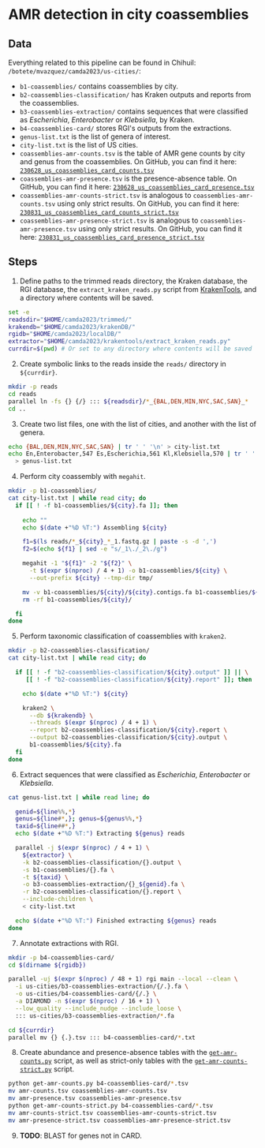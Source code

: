 # AMR detection in city coassemblies

## Data

Everything related to this pipeline can be found in Chihuil:
`/botete/mvazquez/camda2023/us-cities/`:

- `b1-coassemblies/` contains coassemblies by city.
- `b2-coassemblies-classification/` has Kraken outputs and reports from the
coassemblies.
- `b3-coassemblies-extraction/` contains sequences that were classified as
_Escherichia_, _Enterobacter_ or _Klebsiella_, by Kraken.
- `b4-coassemblies-card/` stores RGI's outputs from the extractions.
- `genus-list.txt` is the list of genera of interest.
- `city-list.txt` is the list of US cities.
- `coassemblies-amr-counts.tsv` is the table of AMR gene counts by city and
genus from the coassemblies. On GitHub, you can find it here:
[`230628_us_coassemblies_card_counts.tsv`](https://github.com/ccm-bioinfo/cambda2023/blob/main/06_amr_resistance/data/230628_us_coassemblies_card_counts.tsv)
- `coassemblies-amr-presence.tsv` is the presence-absence table. On GitHub,
you can find it here:
[`230628_us_coassemblies_card_presence.tsv`](https://github.com/ccm-bioinfo/cambda2023/blob/main/06_amr_resistance/data/230628_us_coassemblies_card_presence.tsv)
- `coassemblies-amr-counts-strict.tsv` is analogous to `coassemblies-amr-counts.tsv`
using only strict results. On GitHub, you can find it here:
[`230831_us_coassemblies_card_counts_strict.tsv`](https://github.com/ccm-bioinfo/cambda2023/blob/main/06_amr_resistance/data/230831_us_coassemblies_card_counts_strict.tsv)
- `coassemblies-amr-presence-strict.tsv` is analogous to `coassemblies-amr-presence.tsv`
using only strict results. On GitHub, you can find it here:
[`230831_us_coassemblies_card_presence_strict.tsv`](https://github.com/ccm-bioinfo/cambda2023/blob/main/06_amr_resistance/data/230831_us_coassemblies_card_presence_strict.tsv)

## Steps

1. Define paths to the trimmed reads directory, the Kraken database, the
RGI database, the `extract_kraken_reads.py` script from
[KrakenTools](https://github.com/jenniferlu717/KrakenTools), and a directory
where contents will be saved.

```bash
set -e
readsdir="$HOME/camda2023/trimmed/"
krakendb="$HOME/camda2023/krakenDB/"
rgidb="$HOME/camda2023/localDB/"
extractor="$HOME/camda2023/krakentools/extract_kraken_reads.py"
currdir=$(pwd) # Or set to any directory where contents will be saved
```

2. Create symbolic links to the reads inside the `reads/` directory in
`${currdir}`.

```bash
mkdir -p reads
cd reads
parallel ln -fs {} {/} ::: ${readsdir}/*_{BAL,DEN,MIN,NYC,SAC,SAN}_*
cd ..
```

3. Create two list files, one with the list of cities, and another with the
list of genera.

```bash
echo {BAL,DEN,MIN,NYC,SAC,SAN} | tr ' ' '\n' > city-list.txt
echo En,Enterobacter,547 Es,Escherichia,561 Kl,Klebsiella,570 | tr ' ' '\n' \
  > genus-list.txt
```

4. Perform city coassembly with `megahit`.

```bash
mkdir -p b1-coassemblies/
cat city-list.txt | while read city; do
  if [[ ! -f b1-coassemblies/${city}.fa ]]; then
    
    echo ""
    echo $(date +"%D %T:") Assembling ${city}

    f1=$(ls reads/*_${city}_*_1.fastq.gz | paste -s -d ',')
    f2=$(echo ${f1} | sed -e "s/_1\./_2\./g")

    megahit -1 "${f1}" -2 "${f2}" \
      -t $(expr $(nproc) / 4 + 1) -o b1-coassemblies/${city} \
      --out-prefix ${city} --tmp-dir tmp/

    mv -v b1-coassemblies/${city}/${city}.contigs.fa b1-coassemblies/${city}.fa
    rm -rf b1-coassemblies/${city}/

  fi
done
```

5. Perform taxonomic classification of coassemblies with `kraken2`.

```bash
mkdir -p b2-coassemblies-classification/
cat city-list.txt | while read city; do

  if [[ ! -f "b2-coassemblies-classification/${city}.output" ]] || \
     [[ ! -f "b2-coassemblies-classification/${city}.report" ]]; then

    echo $(date +"%D %T:") ${city}

    kraken2 \
      --db ${krakendb} \
      --threads $(expr $(nproc) / 4 + 1) \
      --report b2-coassemblies-classification/${city}.report \
      --output b2-coassemblies-classification/${city}.output \
      b1-coassemblies/${city}.fa
  fi
done
```

6. Extract sequences that were classified as _Escherichia_, _Enterobacter_ or
_Klebsiella_.

```bash
cat genus-list.txt | while read line; do

  genid=${line%%,*}
  genus=${line#*,}; genus=${genus%%,*}
  taxid=${line##*,}
  echo $(date +"%D %T:") Extracting ${genus} reads

  parallel -j $(expr $(nproc) / 4 + 1) \
    ${extractor} \
    -k b2-coassemblies-classification/{}.output \
    -s b1-coassemblies/{}.fa \
    -t ${taxid} \
    -o b3-coassemblies-extraction/{}_${genid}.fa \
    -r b2-coassemblies-classification/{}.report \
    --include-children \
    < city-list.txt

  echo $(date +"%D %T:") Finished extracting ${genus} reads
done
```

7. Annotate extractions with RGI.

```bash
mkdir -p b4-coassemblies-card/
cd $(dirname ${rgidb})

parallel -uj $(expr $(nproc) / 48 + 1) rgi main --local --clean \
  -i us-cities/b3-coassemblies-extraction/{/.}.fa \
  -o us-cities/b4-coassemblies-card/{/.} \
  -a DIAMOND -n $(expr $(nproc) / 16 + 1) \
  --low_quality --include_nudge --include_loose \
  ::: us-cities/b3-coassemblies-extraction/*.fa

cd ${currdir}
parallel mv {} {.}.tsv ::: b4-coassemblies-card/*.txt
```

8. Create abundance and presence-absence tables with the
[`get-amr-counts.py`](https://github.com/ccm-bioinfo/cambda2023/blob/main/01_preprocessing/src/get-amr-counts.py)
script, as well as strict-only tables with the
[`get-amr-counts-strict.py`](https://github.com/ccm-bioinfo/cambda2023/blob/main/01_preprocessing/src/get-amr-counts-strict.py)
script.

```bash
python get-amr-counts.py b4-coassemblies-card/*.tsv
mv amr-counts.tsv coassemblies-amr-counts.tsv
mv amr-presence.tsv coassemblies-amr-presence.tsv
python get-amr-counts-strict.py b4-coassemblies-card/*.tsv
mv amr-counts-strict.tsv coassemblies-amr-counts-strict.tsv
mv amr-presence-strict.tsv coassemblies-amr-presence-strict.tsv
```

9. **TODO**: BLAST for genes not in CARD.
